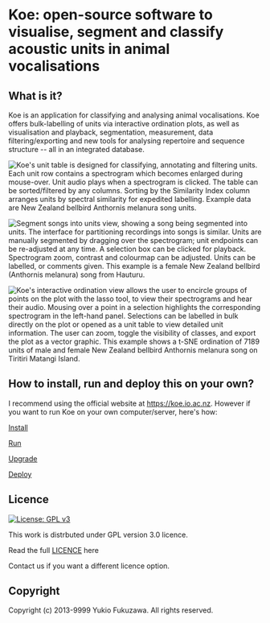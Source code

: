 # Koe: open-source software to visualise, segment and classify acoustic units in animal vocalisations

## What is it?

Koe is an application for classifying and analysing animal vocalisations.
Koe offers bulk-labelling of units via interactive ordination plots, as well as visualisation and playback, segmentation, measurement, data filtering/exporting and new tools for analysing repertoire and sequence structure -- all in an integrated database.

![**Koe**'s unit table is designed for classifying, annotating and filtering units.  Each unit row contains a spectrogram which becomes enlarged during mouse-over.  Unit audio plays when a spectrogram is clicked. The table can be sorted/filtered by any columns. Sorting by the Similarity Index column arranges units by spectral similarity for expedited labelling. Example data are New Zealand bellbird *Anthornis melanura* song units.](docs/syllable-view.png)

![**Segment songs into units** view, showing a song being segmented into units. The interface for partitioning recordings into songs is similar. Units are manually segmented by dragging over the spectrogram; unit endpoints can be re-adjusted at any time. A selection box can be clicked for playback. Spectrogram zoom, contrast and colourmap can be adjusted. Units can be labelled, or comments given. This example is a female New Zealand bellbird (*Anthornis melanura*) song from Hauturu.](docs/segmentation-view.png)

![*Koe*'s interactive ordination view allows the user to encircle groups of points on the plot with the lasso tool, to view their spectrograms and hear their audio. Mousing over a point in a selection highlights the corresponding spectrogram in the left-hand panel. Selections can be labelled in bulk directly on the plot or opened as a unit table to view detailed unit information. The user can zoom, toggle the visibility of classes, and export the plot as a vector graphic. This example shows a t-SNE ordination of 7189 units of male and female New Zealand bellbird **Anthornis melanura** song on Tiritiri Matangi Island.](docs/Ordination-view.png)

## How to install, run and deploy this on your own?

I recommend using the official website at https://koe.io.ac.nz. However if you want to run Koe on your own computer/server, here's how:

[Install](docs/INSTALL.md)

[Run](docs/RUN.md)

[Upgrade](docs/UPGRADE.md)

[Deploy](docs/DEPLOY.md)

## Licence

[![License: GPL v3](https://img.shields.io/badge/License-GPLv3-blue.svg)](https://www.gnu.org/licenses/gpl-3.0)

This work is distrbuted under GPL version 3.0 licence.

Read the full [LICENCE](LICENCE.md) here

Contact us if you want a different licence option.

## Copyright

Copyright (c) 2013-9999 Yukio Fukuzawa. All rights reserved.
